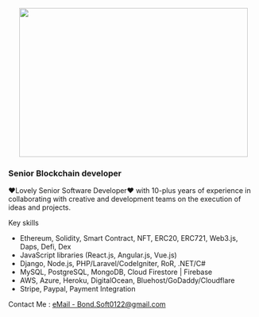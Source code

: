 <p align="center">
  <img width="460" height="300" src="https://miro.medium.com/proxy/0*9N9J9YiGJrISLIBP.png">
</p>

<h3>Senior Blockchain developer</h3>
<p>❤Lovely Senior Software Developer❤ with 10-plus years of experience in collaborating with creative and development teams on the execution of ideas and projects.</p>

<p>Key skills </p>
<ul>
  <li>Ethereum, Solidity, Smart Contract, NFT, ERC20, ERC721, Web3.js, Daps, Defi, Dex</li>
  <li>JavaScript libraries (React.js, Angular.js, Vue.js)</li>
  <li>Django, Node.js, PHP/Laravel/CodeIgniter, RoR, .NET/C#</li>
  <li>MySQL, PostgreSQL, MongoDB, Cloud Firestore | Firebase</li>
  <li>AWS, Azure, Heroku, DigitalOcean, Bluehost/GoDaddy/Cloudflare</li>
  <li>Stripe, Paypal, Payment Integration</li>
</ul>

<p>Contact Me : 
  <a href="mailto:Bond.Soft0122@gmail.com?Subject=Hello hotali7" alt="Bond.Soft0122@gmail.com">eMail - Bond.Soft0122@gmail.com</a>
</p>
